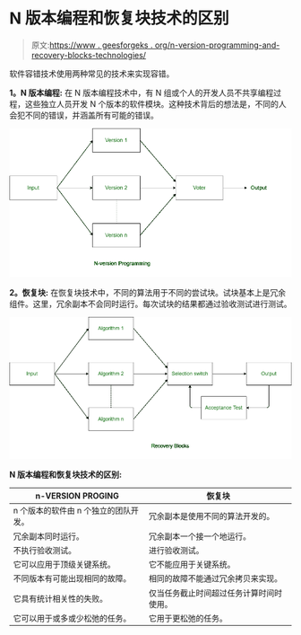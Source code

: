 # N 版本编程和恢复块技术的区别

> 原文:[https://www . geesforgeks . org/n-version-programming-and-recovery-blocks-technologies/](https://www.geeksforgeeks.org/difference-between-n-version-programming-and-recovery-blocks-techniques/)

软件容错技术使用两种常见的技术来实现容错。

**1。N 版本编程:**
在 N 版本编程技术中，有 N 组或个人的开发人员不共享编程过程，这些独立人员开发 N 个版本的软件模块。这种技术背后的想法是，不同的人会犯不同的错误，并涵盖所有可能的错误。

![](img/103d0fc07af4d294420672944d570487.png)

**2。恢复块:**
在恢复块技术中，不同的算法用于不同的尝试块。试块基本上是冗余组件。这里，冗余副本不会同时运行。每次试块的结果都通过验收测试进行测试。

![](img/3f0e644ce71f2b8d17bf8e1e7b0d899e.png)

**N 版本编程和恢复块技术的区别:**

<center>

| n-VERSION PROGING | 恢复块 |
| --- | --- |
| n 个版本的软件由 n 个独立的团队开发。 | 冗余副本是使用不同的算法开发的。 |
| 冗余副本同时运行。 | 冗余副本一个接一个地运行。 |
| 不执行验收测试。 | 进行验收测试。 |
| 它可以应用于顶级关键系统。 | 它不能应用于关键系统。 |
| 不同版本有可能出现相同的故障。 | 相同的故障不能通过冗余拷贝来实现。 |
| 它具有统计相关性的失败。 | 仅当任务截止时间超过任务计算时间时使用。 |
| 它可以用于或多或少松弛的任务。 | 它用于更松弛的任务。 |

</center>